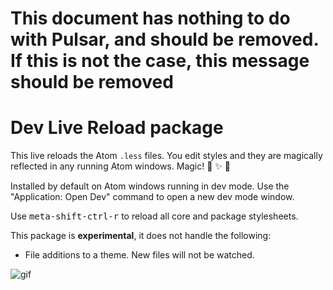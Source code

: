 # This document has nothing to do with Pulsar, and should be removed. If this is not the case, this message should be removed

# Dev Live Reload package

This live reloads the Atom `.less` files. You edit styles and they are magically reflected in any running Atom windows. Magic! :tophat: :sparkles: :rabbit2:

Installed by default on Atom windows running in dev mode. Use the "Application: Open Dev" command to open a new dev mode window.

Use <kbd>meta-shift-ctrl-r</kbd> to reload all core and package stylesheets.

This package is __experimental__, it does not handle the following:

* File additions to a theme. New files will not be watched.

![gif](https://f.cloud.github.com/assets/69169/1387004/d2dc45f2-3b84-11e3-877e-cac8c51e9702.gif)
